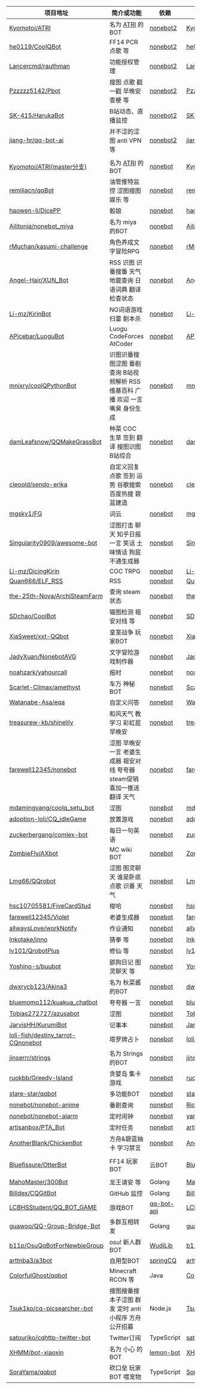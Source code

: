 

| 项目地址                                                     | 简介或功能                                                   | 依赖                                                         | 核心作者                                              |
| ------------------------------------------------------------ | ------------------------------------------------------------ | ------------------------------------------------------------ | ----------------------------------------------------- |
| [Kyomotoi/ATRI](https://github.com/Kyomotoi/ATRI)            | 名为 [ATRI](https://atri-mdm.com/) 的BOT                     | [nonebot2](https://github.com/nonebot/nonebot2)              | [Kyomotoi](https://github.com/Kyomotoi)               |
| [he0119/CoolQBot](https://github.com/he0119/CoolQBot)        | FF14 PCR 点歌 等                                             | [nonebot2](https://github.com/nonebot/nonebot2)              | [he0119](https://github.com/he0119)                   |
| [Lancercmd/rauthman](https://github.com/Lancercmd/nonebot_plugin_rauthman) | 功能授权管理                                                 | [nonebot2](https://github.com/nonebot/nonebot2)              | [Lancercmd](https://github.com/Lancercmd)             |
| [Pzzzzz5142/Pbot](https://github.com/Pzzzzz5142/Pbot)        | 搜图 点歌 戳一戳 早晚安 查梗 等                              | [nonebot2](https://github.com/nonebot/nonebot2)              | [Pzzzzz5142](https://github.com/Pzzzzz5142)           |
| [SK-415/HarukaBot](https://github.com/SK-415/HarukaBot)      | B站动态、直播监控                                            | [nonebot2](https://github.com/nonebot/nonebot2)              | [SK-415](https://github.com/SK-415)                   |
| [jiang-hr/qq-bot-ai](https://github.com/jiang-hr/qq-bot-ai)  | 并不涩的涩图 anti VPN 等                                     | [nonebot2](https://github.com/nonebot/nonebot2)              | [jiang-hr](https://github.com/jiang-hr)               |
|                                                              |                                                              |                                                              |                                                       |
| [Kyomotoi/ATRI(master分支)](https://github.com/Kyomotoi/ATRI/tree/master) | 名为 [ATRI](https://atri-mdm.com/) 的BOT                     | [nonebot](https://github.com/nonebot/nonebot)                | [Kyomotoi](https://github.com/Kyomotoi)               |
| [remiliacn/qqBot](https://github.com/remiliacn/qqBot)        | 油管推特监控 涩图搜图 娱乐 等                                | [nonebot](https://github.com/nonebot/nonebot)                | [remiliacn](https://github.com/remiliacn)             |
| [haowen-li/DicePP](https://github.com/haowen-li/DicePP)      | 骰娘                                                         | [nonebot](https://github.com/nonebot/nonebot)                | [haowen-li](https://github.com/haowen-li)             |
| [Ailitonia/nonebot_miya](https://github.com/Ailitonia/nonebot_miya) | 名为 miya 的BOT                                              | [nonebot](https://github.com/nonebot/nonebot)                | [Ailitonia](https://github.com/Ailitonia)             |
| [rMuchan/kasumi-challenge](https://github.com/rMuchan/kasumi-challenge) | 角色养成文字冒险RPG                                          | [nonebot](https://github.com/nonebot/nonebot)                | [rMuchan](https://github.com/rMuchan)                 |
| [Angel-Hair/XUN_Bot](https://github.com/Angel-Hair/XUN_Bot)  | RSS 识图 识番搜番 天气地震查询 日语词典 翻译 检查状态        | [nonebot](https://github.com/nonebot/nonebot)                | [Angel-Hair](https://github.com/Angel-Hair)           |
| [Li-mz/KirinBot](https://github.com/Li-mz/KirinBot)          | NG词语游戏 扫雷 剧本杀                                       | [nonebot](https://github.com/nonebot/nonebot)                | [Li-mz](https://github.com/Li-mz)                     |
| [APicebar/LuoguBot](https://github.com/APicebar/LuoguBot)    | Luogu CodeForces AtCoder                                     | [nonebot](https://github.com/nonebot/nonebot)                | [APicebar](https://github.com/APicebar)               |
| [mnixry/coolQPythonBot](https://github.com/mnixry/coolQPythonBot) | 识图识番搜图涩图 番剧查询 B站视频解析 RSS 维基百科 广播 欢迎 一言 嘴臭 身份生成 | [nonebot](https://github.com/nonebot/nonebot)                | [mnixry](https://github.com/mnixry)                   |
| [damLeafsnow/QQMakeGrassBot](https://github.com/damLeafsnow/QQMakeGrassBot) | 种菜 COC 生草 签到 翻译 搜图识图 B站综合                     | [nonebot](https://github.com/nonebot/nonebot)                | [damLeafsnow](https://github.com/damLeafsnow)         |
| [cleoold/sendo-erika](https://github.com/cleoold/sendo-erika) | 自定义回复 点歌 签到 运势 谷歌搜索 百度热搜 碧蓝建造         | [nonebot](https://github.com/nonebot/nonebot)                | [cleoold](https://github.com/cleoold)                 |
| [mgsky1/FG](https://github.com/mgsky1/FG)                    | 词云                                                         | [nonebot](https://github.com/nonebot/nonebot)                | [mgsky1](https://github.com/mgsky1)                   |
| [Singularity0909/awesome-bot](https://github.com/Singularity0909/awesome-bot) | 涩图打击 聊天 知乎日报 一言 笑话 土味情话 狗屁不通生成器     | [nonebot](https://github.com/nonebot/nonebot)                | [Singularity0909](https://github.com/Singularity0909) |
| [Li-mz/DicingKirin](https://github.com/Li-mz/DicingKirin)    | COC TRPG                                                     | [nonebot](https://github.com/nonebot/nonebot)                | [Li-mz](https://github.com/Li-mz)                     |
| [Quan666/ELF_RSS](https://github.com/Quan666/ELF_RSS)        | RSS                                                          | [nonebot](https://github.com/nonebot/nonebot)                | [Quan666](https://github.com/Quan666)                 |
| [the-25th-Nova/ArchiSteamFarm](https://github.com/the-25th-Nova/ArchiSteamFarm-Nonebot) | 查询 steam 状态                                              | [nonebot](https://github.com/nonebot/nonebot)                | [the-25th-Nova](https://github.com/the-25th-Nova)     |
| [SDchao/CoolBot](https://github.com/SDchao/CoolBot)          | 猫图检测 祖安对线 等                                         | [nonebot](https://github.com/nonebot/nonebot)                | [SDchao](https://github.com/SDchao)                   |
| [XiaSweet/xxt-QQbot](https://github.com/XiaSweet/xxt-QQbot)  | 皇室战争 玩家BOT                                             | [nonebot](https://github.com/nonebot/nonebot)                | [XiaSweet](https://github.com/XiaSweet)               |
| [JadyXuan/NonebotAVG](https://github.com/JadyXuan/NonebotAVG) | 文字冒险游戏制作器                                           | [nonebot](https://github.com/nonebot/nonebot)                | [JadyXuan](https://github.com/JadyXuan)               |
| [noahzark/yahourcall](https://github.com/noahzark/yahourcall) | 报时                                                         | [nonebot](https://github.com/nonebot/nonebot)                | [noahzark](https://github.com/noahzark)               |
| [Scarlet-Climax/amethyst](https://github.com/Scarlet-Climax/nonebot-amethyst) | 车万 神秘BOT                                                 | [nonebot](https://github.com/nonebot/nonebot)                | [Scarlet-Climax](https://github.com/Scarlet-Climax)   |
| [Watanabe-Asa/eqa](https://github.com/Watanabe-Asa/eqa)      | 自定义问答                                                   | [nonebot](https://github.com/nonebot/nonebot)                | [Watanabe-Asa](https://github.com/Watanabe-Asa)       |
| [treasurew-kb/shinelily](https://github.com/treasurew-kb/shinelily) | 和风天气 教学习 彩虹屁 早晚安                                | [nonebot](https://github.com/nonebot/nonebot)                | [treasurew-kb](https://github.com/treasurew-kb)       |
| [farewell12345/nonebot](https://github.com/farewell12345/nonebot) | 涩图 早晚安 一言 老婆生成器 祖安对线 夸夸器 steam促销 喜加一推送 翻译 天气 | [nonebot](https://github.com/nonebot/nonebot)                | [farewell12345](https://github.com/farewell12345)     |
| [mdamingyang/coolq_setu_bot](https://github.com/mdamingyang/coolq_setu_bot) | 涩图                                                         | [nonebot](https://github.com/nonebot/nonebot)                | [mdamingyang](https://github.com/mdamingyang)         |
| [adoption-loli/CQ_idleGame](https://github.com/adoption-loli/CQ_idleGame) | 放置游戏                                                     | [nonebot](https://github.com/nonebot/nonebot)                | [adoption-loli](https://github.com/adoption-loli)     |
| [zuckerbergang/comlex-bot](https://github.com/zuckerbergang/comlex-bot) | 每日一句英语                                                 | [nonebot](https://github.com/nonebot/nonebot)                | [zuckerbergang](https://github.com/zuckerbergang)     |
| [ZombieFly/AXbot](https://github.com/ZombieFly/AXbot)        | MC wiki BOT                                                  | [nonebot](https://github.com/nonebot/nonebot)                | [ZombieFly](https://github.com/ZombieFly)             |
| [Lmg66/QQrobot](https://github.com/Lmg66/QQrobot)            | 涩图 图灵聊天 谁是卧底 点歌 识番 天气                        | [nonebot](https://github.com/nonebot/nonebot)                | [Lmg66](https://github.com/Lmg66)                     |
| [hsc10705581/FiveCardStud](https://github.com/hsc10705581/FiveCardStud) | 梭哈                                                         | [nonebot](https://github.com/nonebot/nonebot)                | [hsc10705581](https://github.com/hsc10705581)         |
| [farewell12345/Violet](https://github.com/farewell12345/Violet) | 老婆生成器                                                   | [nonebot](https://github.com/nonebot/nonebot)                | [farewell12345](https://github.com/farewell12345)     |
| [allwaysLove/workNotify](https://github.com/allwaysLove/CourseworkNotificationRobot) | 作业通知                                                     | [nonebot](https://github.com/nonebot/nonebot)                | [allwaysLove](https://github.com/allwaysLove)         |
| [Inkotake/inno](https://github.com/Inkotake/inno)            | 猜拳 等                                                      | [nonebot](https://github.com/nonebot/nonebot)                | [Inkotake](https://github.com/Inkotake)               |
| [lv101/QrobotPlus](https://github.com/lv101/QrobotPlus)      | 修仙 等                                                      | [nonebot](https://github.com/nonebot/nonebot)                | [lv101](https://github.com/lv101)                     |
| [Yoshino-s/buubot](https://github.com/Yoshino-s/buubot)      | 舔狗日记 图灵聊天 等                                         | [nonebot](https://github.com/nonebot/nonebot)                | [Yoshino-s](https://github.com/Yoshino-s)             |
| [dwxrycb123/Akina3](https://github.com/dwxrycb123/Akina3)    | 名为 秋菜酱 的BOT                                            | [nonebot](https://github.com/nonebot/nonebot)                | [dwxrycb123](https://github.com/dwxrycb123)           |
| [bluemomo112/kuakua_chatbot](https://github.com/bluemomo112/Nonebot_based_kuakua_chatbot) | 夸夸器 一言                                                  | [nonebot](https://github.com/nonebot/nonebot)                | [bluemomo112](https://github.com/bluemomo112)         |
| [Tobias272727/azusabot](https://github.com/Tobias272727/azusabot) | 涩图                                                         | [nonebot](https://github.com/nonebot/nonebot)                | [Tobias272727](https://github.com/Tobias272727)       |
| [JarvisHH/KurumiBot](https://github.com/JarvisHH/KurumiBot)  | 记事本                                                       | [nonebot](https://github.com/nonebot/nonebot)                | [JarvisHH](https://github.com/JarvisHH)               |
| [loli-fish/destiny_tarrot-CQnonebot](https://github.com/loli-fish/destiny_tarrot-CQnonebot) | 塔罗牌占卜                                                   | [nonebot](https://github.com/nonebot/nonebot)                | [loli-fish](https://github.com/loli-fish)             |
| [jinserrr/strings](https://github.com/jinserrr/strings)      | 名为 Strings 的BOT                                           | [nonebot](https://github.com/nonebot/nonebot)                | [jinserrr](https://github.com/jinserrr)               |
| [ruokbb/Greedy-Island](https://github.com/ruokbb/Greedy-Island) | 贪婪岛 集卡游戏                                              | [nonebot](https://github.com/nonebot/nonebot)                | [ruokbb](https://github.com/ruokbb)                   |
| [stare-star/qqbot](https://github.com/stare-star/qqbot)      | 多功能BOT                                                    | [nonebot](https://github.com/nonebot/nonebot)                | [stare-star](https://github.com/stare-star)           |
| [nonebot/nonebot-anime](https://github.com/nonebot/nonebot-anime) | 番剧查询                                                     | [nonebot](https://github.com/nonebot/nonebot)                | [Richard Chien](https://github.com/richardchien)      |
| [nonebot/nonebot-alarm](https://github.com/nonebot/nonebot-alarm) | 定时闹钟                                                     | [nonebot](https://github.com/nonebot/nonebot)                | [yanyongyu](https://github.com/yanyongyu)             |
| [artisanbox/PTA_Bot](https://github.com/artisanbox/PTA_Bot)  | 定时任务                                                     | [nonebot](https://github.com/nonebot/nonebot)                | [artisanbox](https://github.com/artisanbox)           |
| [AnotherBlank/ChickenBot](https://github.com/AnotherBlank/ChickenBot) | 方舟&碧蓝抽卡 学习禁言                                       | [nonebot](https://github.com/nonebot/nonebot)                | [AnotherBlank](https://github.com/AnotherBlank)       |
|                                                              |                                                              |                                                              |                                                       |
| [Bluefissure/OtterBot](https://github.com/Bluefissure/OtterBot) | FF14 玩家BOT                                                 | 云BOT                                                        | [Bluefissure](https://github.com/Bluefissure)         |
|                                                              |                                                              |                                                              |                                                       |
| [MahoMaster/300Bot](https://github.com/MahoMaster/300Bot)    | 龙王请安 等                                                  | Golang                                                       | [MahoMaster](https://github.com/MahoMaster)           |
| [Billdex/CQGitBot](https://github.com/Billdex/CQGitBot)      | GitHub 监控                                                  | Golang                                                       | [Billdex](https://github.com/Billdex)                 |
| [LCBHSStudent/QQ_BOT_GAME](https://github.com/LCBHSStudent/QQ_BOT_GAME) | 游戏BOT                                                      | [qq-bot-api](https://github.com/catsworld/qq-bot-api)        | [LCBHSStudent](https://github.com/LCBHSStudent)       |
| [guawoo/QQ-Group-Bridge-Bot](https://github.com/guawoo/QQ-Group-Bridge-Bot) | 多群互相转发                                                 | Golang                                                       | [guawoo](https://github.com/guawoo)                   |
| [b11p/OsuQqBotForNewbieGroup](https://github.com/b11p/OsuQqBotForNewbieGroup) | osu! 新人群 BOT                                              | [WudiLib](https://github.com/int-and-his-friends/Sisters.WudiLib) | [b11p](https://github.com/b11p)                       |
| [arttnba3/a3bot](https://github.com/arttnba3/a3bot)          | 自用型BOT                                                    | [springCQ](https://github.com/lz1998/Spring-CQ)              | [arttnba3](https://github.com/arttnba3)               |
| [ColorfulGhost/qqbot](https://github.com/ColorfulGhost/qqbot) | Minecraft RCON 等                                            | Java                                                         | [ColorfulGhost](https://github.com/ColorfulGhost)     |
| [Tsuk1ko/cq-picsearcher-bot](https://github.com/Tsuk1ko/cq-picsearcher-bot) | 搜图搜番搜本子涩图 群发 定时 anti小程序 方舟公开招募         | Node.js                                                      | [Tsuk1ko](https://github.com/Tsuk1ko)                 |
| [satouriko/cqhttp-twitter-bot](https://github.com/satouriko/cqhttp-twitter-bot) | Twitter订阅                                                  | TypeScript                                                   | [satouriko](https://github.com/satouriko)             |
| [XHMM/*bot*-xiaoxin](https://github.com/XHMM/bot-xiaoxin)    | 名为 小心 的BOT                                              | [lemon-bot](https://github.com/XHMM/lemon-bot)               | [XHMM](https://github.com/XHMM)                       |
| [SoraYama/qqbot](https://github.com/SoraYama/qqbot)          | 砍口垒 玩家BOT 喂宠物                                        | TypeScript                                                   | [SoraYama](https://github.com/SoraYama)               |

